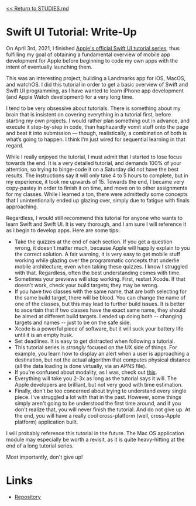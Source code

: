 [<< Return to STUDIES.md](../../STUDIES.md)

# Swift UI Tutorial: Write-Up

On April 3rd, 2021, I finished [Apple's official Swift UI tutorial series](https://developer.apple.com/tutorials/swiftui), thus fulfilling my goal of obtaining a fundamental overview of mobile app development for Apple before beginning to code my own apps with the intent of eventually launching them. 

This was an interesting project, building a Landmarks app for iOS, MacOS, and watchOS. I did this tutorial in order to get a basic overview of Swift and Swift UI programming, as I have wanted to learn iPhone app development (and Apple Watch development) for a very long time. 

I tend to be very obsessive about tutorials. There is something about my brain that is insistent on covering everything in a tutorial first, before starting my own projects. I would rather plan something out in advance, and execute it step-by-step in code, than haphazardly vomit stuff onto the page and beat it into submission — though, realistically, a combination of both is what’s going to happen. I think I’m just wired for sequential learning in that regard. 

While I really enjoyed the tutorial, I must admit that I started to lose focus towards the end. It is a very detailed tutorial, and demands 100% of your attention, so trying to binge-code it on a Saturday did not have the best results. The instructions say it will only take 4 to 5 hours to complete, but in my experience, it took me upwards of 15. Towards the end, I became very copy-pastey in order to finish it on time, and move on to other assignments for my classes. While I learned a ton, there were admittedly some concepts that I unintentionally ended up glazing over, simply due to fatigue with finals approaching. 

Regardless, I would still recommend this tutorial for anyone who wants to learn Swift and Swift UI. It is very thorough, and I am sure I will reference it as I begin to develop apps. Here are some tips:

- Take the quizzes at the end of each section. If you get a question wrong, it doesn't matter much, because Apple will happily explain to you the correct solution. A fair warning, it is very easy to get mobile stuff working while glazing over the programmatic concepts that underlie mobile architecture, even when taking these quizzes. I know I struggled with that. Regardless, often the best understanding comes with time. 
- Sometimes your previews will stop working. First, restart Xcode. If that doesn't work, check your build targets; they may be wrong. 
- If you have two classes with the same name, that are both selecting for the same build target, there will be blood. You can change the name of one of the classes, but this may lead to further build issues. It is better to ascertain that if two classes have the exact same name, they should be aimed at different build targets. I ended up doing both -- changing targets and names -- just to be on the safe side. 
- Xcode is a powerful piece of software, but it will suck your battery life until it is an empty husk. 
- Set deadlines. It is easy to get distracted when following a tutorial. 
- This tutorial series is *strongly* focused on the UX side of things. For example, you learn how to display an alert when a user is approaching a destination, but not the actual algorithm that computes physical distance (all the data loading is done virtually, via an APNS file). 
- If you're confused about modality, as I was, check out [this](https://uxplanet.org/modality-the-one-ux-concept-you-need-to-understand-when-designing-intuitive-user-interfaces-e5e941c7acb1). 
- Everything will take you 2-3x as long as the tutorial says it will. The Apple developers are brilliant, but not very good with time estimation. 
- Finally, don't be too concerned about trying to understand every single piece. I've struggled a lot with that in the past. However, some things simply aren't going to be understood the first time around, and if you don't realize that, you will never finish the tutorial. And do not give up. At the end, you will have a really cool cross-platform (well, cross-Apple platform) application built. 

I will probably reference this tutorial in the future. The Mac OS application module may especially be worth a revisit, as it is quite heavy-hitting at the end of a long tutorial series. 

Most importantly, don't give up! 

# Links
- [Repository](https://github.com/MasqueradeOfSilence/swiftui_tutorial)
